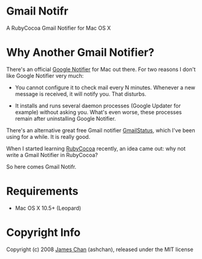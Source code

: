 # Gmail Notifr #

A RubyCocoa Gmail Notifier for Mac OS X

# Why Another Gmail Notifier? #

There's an official [Google Notifier](http://toolbar.google.com/gmail-helper/notifier_mac.html) for Mac out there. For two reasons I don't like Google Notifier very much:

* You cannot configure it to check mail every N minutes. Whenever a new message is received, it will notify you. That disturbs.

* It installs and runs several daemon processes (Google Updater for example) without asking you. What's even worse, these processes remain after uninstalling Google Notifier.
	
There's an alternative great free Gmail notifier [GmailStatus](http://www.uebercoders.net/gms/), which I've been using for a while. It is really good.

When I started learning [RubyCocoa](http://rubycocoa.sourceforge.net/) recently, an idea came out: why not write a Gmail Notifier in RubyCocoa?

So here comes Gmail Notifr.

# Requirements #

* Mac OS X 10.5+ (Leopard)

# Copyright Info #

Copyright (c) 2008 [James Chan](http://blog.ashchan.com) (ashchan), released under the MIT license